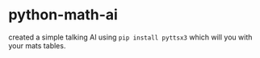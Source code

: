 # python-math-ai

created a simple talking AI using `pip install pyttsx3` which will you with your mats tables.

